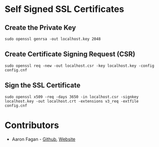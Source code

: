 # Self Signed SSL Certificates

## Create the Private Key
`sudo openssl genrsa -out localhost.key 2048`

## Create Certificate Signing Request (CSR)
`sudo openssl req -new -out localhost.csr -key localhost.key -config config.cnf`

## Sign the SSL Certificate
`sudo openssl x509 -req -days 3650 -in localhost.csr -signkey localhost.key -out localhost.crt -extensions v3_req -extfile config.cnf`

# Contributors
* Aaron Fagan - [Github](https://github.com/aaronfagan), [Website](https://www.aaronfagan.ca/)
